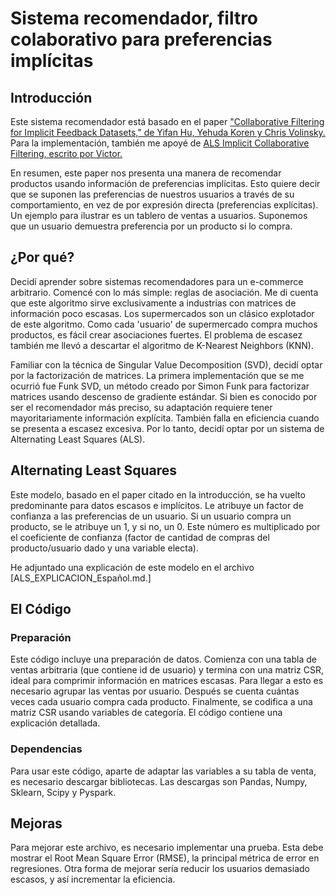 # Sistema recomendador, filtro colaborativo para preferencias implícitas 

## Introducción 

Este sistema recomendador está basado en el paper ["Collaborative Filtering for Implicit Feedback Datasets," de Yifan Hu, Yehuda Koren y Chris Volinsky.](http://yifanhu.net/PUB/cf.pdf) 
Para la implementación, también me apoyé de [ALS Implicit Collaborative Filtering, escrito por Victor.](https://medium.com/radon-dev/als-implicit-collaborative-filtering-5ed653ba39fe)

En resumen, este paper nos presenta una manera de recomendar productos usando información de preferencias implícitas. Esto quiere decir que se suponen las preferencias de nuestros usuarios
a través de su comportamiento, en vez de por expresión directa (preferencias explícitas). Un ejemplo para ilustrar es un tablero de ventas a usuarios. Suponemos que un usuario demuestra
preferencia por un producto si lo compra. 

## ¿Por qué?

Decidí aprender sobre sistemas recomendadores para un e-commerce arbitrario. Comencé con lo más simple: reglas de asociación. Me di cuenta que este algoritmo sirve exclusivamente a 
industrias con matrices de información poco escasas. Los supermercados son un clásico explotador de este algoritmo. Como cada 'usuario' de supermercado compra muchos productos, es fácil 
crear asociaciones fuertes. El problema de escasez también me llevó a descartar el algoritmo de K-Nearest Neighbors (KNN). 

Familiar con la técnica de Singular Value Decomposition (SVD), decidí optar por la factorización de matrices. La primera implementación que se me ocurrió fue Funk SVD, un método
creado por Simon Funk para factorizar matrices usando descenso de gradiente estándar. Si bien es conocido por ser el recomendador más preciso, su adaptación requiere tener mayoritariamente
información explícita. También falla en eficiencia cuando se presenta a escasez excesiva. Por lo tanto, decidí optar por un sistema de Alternating Least Squares (ALS). 

## Alternating Least Squares

Este modelo, basado en el paper citado en la introducción, se ha vuelto predominante para datos escasos e implícitos. Le atribuye un factor de confianza a las preferencias de un usuario. 
Si un usuario compra un producto, se le atribuye un 1, y si no, un 0. Este número es multiplicado por el coeficiente de confianza (factor de cantidad de compras del producto/usuario dado y una
variable electa).

He adjuntado una explicación de este modelo en el archivo [ALS_EXPLICACION_Español.md.] 

## El Código

### Preparación

Este código incluye una preparación de datos. Comienza con una tabla de ventas arbitraria (que contiene id de usuario) y termina con una matriz CSR, ideal para comprimir información en matrices
escasas. Para llegar a esto es necesario agrupar las ventas por usuario. Después se cuenta cuántas veces cada usuario compra cada producto. Finalmente, se codifica a una matriz CSR usando variables
de categoría. El código contiene una explicación detallada.

### Dependencias

Para usar este código, aparte de adaptar las variables a su tabla de venta, es necesario descargar bibliotecas. Las descargas son Pandas, Numpy, Sklearn, Scipy y Pyspark.

## Mejoras

Para mejorar este archivo, es necesario implementar una prueba. Esta debe mostrar el Root Mean Square Error (RMSE), la principal métrica de error en regresiones. Otra forma de mejorar sería
reducir los usuarios demasiado escasos, y así incrementar la eficiencia.
